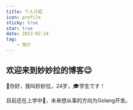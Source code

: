 ```yaml
---
title: 个人介绍
icon: profile
sticky: true
star: true
date: 2023-02-24
tag:
    - 简介
---
```


## 欢迎来到妙妙拉的博客:wink:

👻你好，我叫妙妙拉，24岁，🎓学生です！

目前还在上学中🤞，未来想从事的方向为Golang开发。
